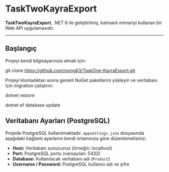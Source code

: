 # TaskTwoKayraExport

**TaskTwoKayraExport**, .NET 6 ile geliştirilmiş, katmanlı mimariyi  kullanan bir Web API uygulamasıdır.

---

## Başlangıç

Projeyi kendi bilgisayarınıza almak için:  

git clone https://github.com/osmg63/TaskOne-KayraExport.git

Projeyi klonladıktan sonra gerekli NuGet paketlerini yükleyin ve veritabanı için migration çalıştırın:  

dotnet restore

dotnet ef database update


## Veritabanı Ayarları (PostgreSQL)

Projede PostgreSQL kullanılmaktadır. `appsettings.json` dosyasında aşağıdaki bağlantı ayarlarını kendi ortamınıza göre düzenlemelisiniz:

- **Host:** Veritabanı sunucunuz (örneğin: localhost)  
- **Port:** PostgreSQL portu (varsayılan: 5432)  
- **Database:** Kullanılacak veritabanı adı (`Product`)  
- **Username / Password:** PostgreSQL kullanıcı adı ve şifre  



